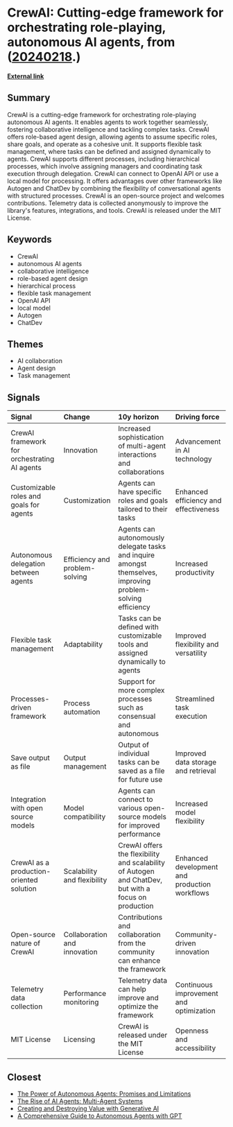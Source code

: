 # __CrewAI: Cutting-edge framework for orchestrating role-playing, autonomous AI agents__, from ([20240218](https://kghosh.substack.com/p/20240218).)

__[External link](https://github.com/joaomdmoura/crewAI)__



## Summary

CrewAI is a cutting-edge framework for orchestrating role-playing autonomous AI agents. It enables agents to work together seamlessly, fostering collaborative intelligence and tackling complex tasks. CrewAI offers role-based agent design, allowing agents to assume specific roles, share goals, and operate as a cohesive unit. It supports flexible task management, where tasks can be defined and assigned dynamically to agents. CrewAI supports different processes, including hierarchical processes, which involve assigning managers and coordinating task execution through delegation. CrewAI can connect to OpenAI API or use a local model for processing. It offers advantages over other frameworks like Autogen and ChatDev by combining the flexibility of conversational agents with structured processes. CrewAI is an open-source project and welcomes contributions. Telemetry data is collected anonymously to improve the library's features, integrations, and tools. CrewAI is released under the MIT License.

## Keywords

* CrewAI
* autonomous AI agents
* collaborative intelligence
* role-based agent design
* hierarchical process
* flexible task management
* OpenAI API
* local model
* Autogen
* ChatDev

## Themes

* AI collaboration
* Agent design
* Task management

## Signals

| Signal                                       | Change                         | 10y horizon                                                                                                 | Driving force                                 |
|:---------------------------------------------|:-------------------------------|:------------------------------------------------------------------------------------------------------------|:----------------------------------------------|
| CrewAI framework for orchestrating AI agents | Innovation                     | Increased sophistication of multi-agent interactions and collaborations                                     | Advancement in AI technology                  |
| Customizable roles and goals for agents      | Customization                  | Agents can have specific roles and goals tailored to their tasks                                            | Enhanced efficiency and effectiveness         |
| Autonomous delegation between agents         | Efficiency and problem-solving | Agents can autonomously delegate tasks and inquire amongst themselves, improving problem-solving efficiency | Increased productivity                        |
| Flexible task management                     | Adaptability                   | Tasks can be defined with customizable tools and assigned dynamically to agents                             | Improved flexibility and versatility          |
| Processes-driven framework                   | Process automation             | Support for more complex processes such as consensual and autonomous                                        | Streamlined task execution                    |
| Save output as file                          | Output management              | Output of individual tasks can be saved as a file for future use                                            | Improved data storage and retrieval           |
| Integration with open source models          | Model compatibility            | Agents can connect to various open-source models for improved performance                                   | Increased model flexibility                   |
| CrewAI as a production-oriented solution     | Scalability and flexibility    | CrewAI offers the flexibility and scalability of Autogen and ChatDev, but with a focus on production        | Enhanced development and production workflows |
| Open-source nature of CrewAI                 | Collaboration and innovation   | Contributions and collaboration from the community can enhance the framework                                | Community-driven innovation                   |
| Telemetry data collection                    | Performance monitoring         | Telemetry data can help improve and optimize the framework                                                  | Continuous improvement and optimization       |
| MIT License                                  | Licensing                      | CrewAI is released under the MIT License                                                                    | Openness and accessibility                    |

## Closest

* [The Power of Autonomous Agents: Promises and Limitations](0e336ce2e4b07459b257407e90d27389)
* [The Rise of AI Agents: Multi-Agent Systems](8c3af57e1a9f1b3f778f7b3cefcd6318)
* [Creating and Destroying Value with Generative AI](15d4ec180189ca1739398f516844cefb)
* [A Comprehensive Guide to Autonomous Agents with GPT](2dda4be3e1a9f11b4f7d8e74feea76b0)